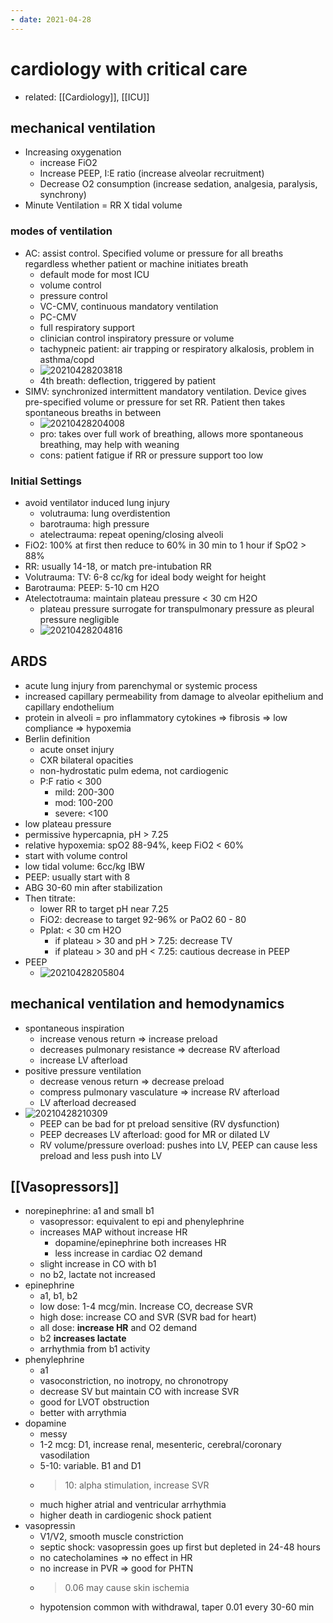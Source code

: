 ```yaml
---
- date: 2021-04-28
---
```


# cardiology with critical care

- related: [[Cardiology]], [[ICU]]

## mechanical ventilation

- Increasing oxygenation
	- increase FiO2
	- Increase PEEP, I:E ratio (increase alveolar recruitment)
	- Decrease O2 consumption (increase sedation, analgesia, paralysis, synchrony)
- Minute Ventilation = RR X tidal volume

### modes of ventilation

- AC: assist control. Specified volume or pressure for all breaths regardless whether patient or machine initiates breath
	- default mode for most ICU
	- volume control
	- pressure control
	- VC-CMV, continuous mandatory ventilation
	- PC-CMV
	- full respiratory support
	- clinician control inspiratory pressure or volume
	- tachypneic patient: air trapping or respiratory alkalosis, problem in asthma/copd
	- ![20210428203818](https://photos.thisispiggy.com/file/wikiFiles/20210428203818.png)
	- 4th breath: deflection, triggered by patient
- SIMV: synchronized intermittent mandatory ventilation. Device gives pre-specified volume or pressure for set RR. Patient then takes spontaneous breaths in between
	- ![20210428204008](https://photos.thisispiggy.com/file/wikiFiles/20210428204008.png)
	- pro: takes over full work of breathing, allows more spontaneous breathing, may help with weaning
	- cons: patient fatigue if RR or pressure support too low

### Initial Settings

- avoid ventilator induced lung injury
	- volutrauma: lung overdistention
	- barotrauma: high pressure
	- atelectrauma: repeat opening/closing alveoli
- FiO2: 100% at first then reduce to 60% in 30 min to 1 hour if SpO2 > 88%
- RR: usually 14-18, or match pre-intubation RR
- Volutrauma: TV: 6-8 cc/kg for ideal body weight for height
- Barotrauma: PEEP: 5-10 cm H2O
- Atelectotrauma: maintain plateau pressure < 30 cm H2O
	- plateau pressure surrogate for transpulmonary pressure as pleural pressure negligible
	- ![20210428204816](https://photos.thisispiggy.com/file/wikiFiles/20210428204816.png)

## ARDS

- acute lung injury from parenchymal or systemic process
- increased capillary permeability from damage to alveolar epithelium and capillary endothelium
- protein in alveoli = pro inflammatory cytokines => fibrosis => low compliance => hypoxemia
- Berlin definition
	- acute onset injury
	- CXR bilateral opacities
	- non-hydrostatic pulm edema, not cardiogenic
	- P:F ratio < 300
		- mild: 200-300
		- mod: 100-200
		- severe: <100
- low plateau pressure
- permissive hypercapnia, pH > 7.25
- relative hypoxemia: spO2 88-94%, keep FiO2 < 60%
- start with volume control
- low tidal volume: 6cc/kg IBW
- PEEP: usually start with 8
- ABG 30-60 min after stabilization
- Then titrate:
	- lower RR to target pH near 7.25
	- FiO2: decrease to target 92-96% or PaO2 60 - 80
	- Pplat: < 30 cm H2O
		- if plateau > 30 and pH > 7.25: decrease TV
		- if plateau > 30 and pH < 7.25: cautious decrease in PEEP
- PEEP
	- ![20210428205804](https://photos.thisispiggy.com/file/wikiFiles/20210428205804.png)

## mechanical ventilation and hemodynamics

- spontaneous inspiration
	- increase venous return => increase preload
	- decreases pulmonary resistance => decrease RV afterload
	- increase LV afterload
- positive pressure ventilation
	- decrease venous return => decrease preload
	- compress pulmonary vasculature => increase RV afterload
	- LV afterload decreased
- ![20210428210309](https://photos.thisispiggy.com/file/wikiFiles/20210428210309.png)
	- PEEP can be bad for pt preload sensitive (RV dysfunction)
	- PEEP decreases LV afterload: good for MR or dilated LV
	- RV volume/pressure overload: pushes into LV, PEEP can cause less preload and less push into LV

## [[Vasopressors]]

- norepinephrine: a1 and small b1
	- vasopressor: equivalent to epi and phenylephrine
	- increases MAP without increase HR
		- dopamine/epinephrine both increases HR
		- less increase in cardiac O2 demand
	- slight increase in CO with b1
	- no b2, lactate not increased
- epinephrine
	- a1, b1, b2
	- low dose: 1-4 mcg/min. Increase CO, decrease SVR
	- high dose: increase CO and SVR (SVR bad for heart)
	- all dose: **increase HR** and O2 demand
	- b2 **increases lactate**
	- arrhythmia from b1 activity
- phenylephrine
	- a1
	- vasoconstriction, no inotropy, no chronotropy
	- decrease SV but maintain CO with increase SVR
	- good for LVOT obstruction
	- better with arrythmia
- dopamine
	- messy
	- 1-2 mcg: D1, increase renal, mesenteric, cerebral/coronary vasodilation
	- 5-10: variable. B1 and D1
	- > 10: alpha stimulation, increase SVR
	- much higher atrial and ventricular arrhythmia
	- higher death in cardiogenic shock patient
- vasopressin
	- V1/V2, smooth muscle constriction
	- septic shock: vasopressin goes up first but depleted in 24-48 hours
	- no catecholamines => no effect in HR
	- no increase in PVR => good for PHTN
	- > 0.06 may cause skin ischemia
	- hypotension common with withdrawal, taper 0.01 every 30-60 min
